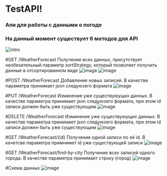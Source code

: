 # TestAPI!
### Апи для работы с данными о погоде
### На данный момент существует 6 методов для API
![intro](https://user-images.githubusercontent.com/66909286/222665328-18daeba4-fe2d-4cd0-9770-362b7a777f36.jpg)


#GET /WeatherForecast
Получение всех данных, присутствует необязательный параметр sortStrategy, который позволяет получить данные в отсортированном виде
![image](https://user-images.githubusercontent.com/66909286/222666172-cbee9204-f882-438f-b1ef-ec7311f0e2d0.png)
![image](https://user-images.githubusercontent.com/66909286/222666269-14ae4b78-3eb1-411b-bc9d-efcdadd24063.png)


#POST /WeatherForecast
Добавление новых записей. В качестве параметра принимает json следуюзего формата
![image](https://user-images.githubusercontent.com/66909286/222666617-12d13074-3b2c-4f6b-916a-86632f4b977d.png)


#PUT /WeatherForecast
Изминение уже существуюущих данных. В качестве параметра принимает json следуюзего формата, при этом id записи должен быть уже существующим
![image](https://user-images.githubusercontent.com/66909286/222667264-4b64587b-ac75-41d4-b703-2e24a2f9ff33.png)


#DELETE /WeatherForecast
Изминение уже существуюущих данных. В качестве параметра принимает json следуюзего формата, при этом id записи должен быть уже существующим
![image](https://user-images.githubusercontent.com/66909286/222667415-dcc08efe-cbe7-4b95-a72e-927e7d5fc0b4.png)


#GET /WeatherForecast/{id}
Получение одной записи по её id. В качетсве параметра примнимет id уже существующей записи
![image](https://user-images.githubusercontent.com/66909286/222667662-6766feac-104c-43cd-85a5-098149d3ffe3.png)


#GET /WeatherForecast/find-by-city
Получение всех записей одного города. В качестве параметра принимает строку (город)
![image](https://user-images.githubusercontent.com/66909286/222667914-d2806f27-7c93-4bee-b5bc-f661692b77c0.png)


#Схема данных
![image](https://user-images.githubusercontent.com/66909286/222668035-60628679-86b7-4264-ae16-bc4e1fa73213.png)
